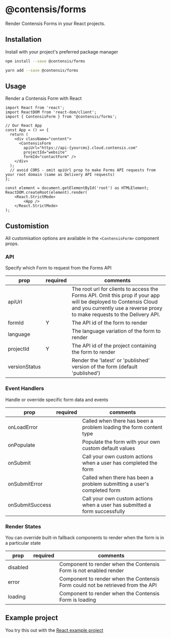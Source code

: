 # @contensis/forms

Render Contensis Forms in your React projects.

## Installation

Install with your project's preferred package manager

```sh
npm install --save @contensis/forms
```

```sh
yarn add --save @contensis/forms
```

## Usage

Render a Contensis Form with React

```tsx
import React from 'react';
import ReactDOM from 'react-dom/client';
import { ContensisForm } from '@contensis/forms';

// Our React App
const App = () => {
  return (
    <div className="content">
      <ContensisForm
        apiUrl="https://api-{yourcms}.cloud.contensis.com"
        projectId="website"
        formId="contactForm" />
    </div>
  );
  // avoid CORS - omit apiUrl prop to make Forms API requests from your root domain (same as Delivery API requests)
};

const element = document.getElementById('root') as HTMLElement;
ReactDOM.createRoot(element).render(
    <React.StrictMode>
        <App />
    </React.StrictMode>
);

```

## Customistion

All customisation options are available in the `<ContensisForm>` component props.

### API

Specify which Form to request from the Forms API

| prop          | required | comments                                                                                                                                                                                     |
| ------------- | -------- | -------------------------------------------------------------------------------------------------------------------------------------------------------------------------------------------- |
| apiUrl        |          | The root url for clients to access the Forms API. Omit this prop if your app will be deployed to Contensis Cloud and you currently use a reverse proxy to make requests to the Delivery API. |
| formId        | Y        | The API id of the form to render                                                                                                                                                             |
| language      |          | The language variation of the form to render                                                                                                                                                 |
| projectId     | Y        | The API id of the project containing the form to render                                                                                                                                      |
| versionStatus |          | Render the 'latest' or 'published' version of the form (default 'published')                                                                                                                 |

### Event Handlers

Handle or override specific form data and events

| prop            | required | comments                                                                   |
| --------------- | -------- | -------------------------------------------------------------------------- |
| onLoadError     |          | Called when there has been a problem loading the form content type         |
| onPopulate      |          | Populate the form with your own custom default values                      |
| onSubmit        |          | Call your own custom actions when a user has completed the form            |
| onSubmitError   |          | Called when there has been a problem submitting a user's completed form    |
| onSubmitSuccess |          | Call your own custom actions when a user has submitted a form successfully |

### Render States

You can override built-in fallback components to render when the form is in a particular state

| prop     | required | comments                                                                        |
| -------- | -------- | ------------------------------------------------------------------------------- |
| disabled |          | Component to render when the Contensis Form is not enabled render               |
| error    |          | Component to render when the Contensis Form could not be retrieved from the API |
| loading  |          | Component to render when the Contensis Form is loading                          |

## Example project

You try this out with the [React example project](https://github.com/contensis/contensis-forms/tree/main/apps/react)
